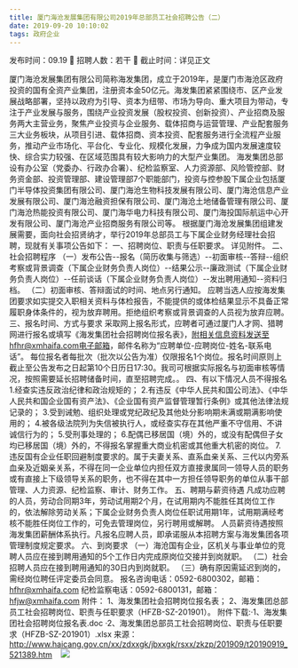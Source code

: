 ```yaml
---
title: 厦门海沧发展集团有限公司2019年总部员工社会招聘公告（二）
date: 2019-09-20 10:10:02
tags: 政府企业
---
```

发布时间：09.19   🌟   招聘人数：若干   🌈   截止时间：详见正文
<!-- more -->
厦门海沧发展集团有限公司简称海发集团，成立于2019年，是厦门市海沧区政府投资的国有全资产业集团，注册资本金50亿元。海发集团紧紧围绕市、区产业发展战略部署，坚持以政府为引导、资本为纽带、市场为导向、重大项目为带动，专注于产业发展与服务，围绕产业投资发展（股权投资、创新投资）、产业招商及服务两大主营业务，聚焦产业投资与企业服务、载体招商与运营管理、产业配套服务三大业务板块，从项目引进、载体招商、资本投资、配套服务进行全流程产业服务，推动产业市场化、平台化、专业化、规模化发展，力争成为国内发展速度较快、综合实力较强、在区域范围具有较大影响力的大型产业集团。
海发集团总部设有办公室（党委办、行政办合署）、纪检监察室、人力资源部、风险管控部、财务资金部、投资管理部、建设管理部7个职能部门，投资与控参股下属企业包括厦门半导体投资集团有限公司、厦门海沧生物科技发展有限公司、厦门海沧信息产业发展有限公司、厦门海沧融资担保有限公司、厦门海沧土地储备管理有限公司、厦门海沧热能投资有限公司、厦门海华电力科技有限公司、厦门海投国际航运中心开发有限公司、厦门海沧产业招商服务有限公司等。
根据厦门海沧发展集团组建发展需要，面向社会招贤纳才，举行2019年总部员工与下属企业财务经理社会招聘，现就有关事项公告如下：
一、招聘岗位、职责与任职要求。
详见附件。
二、社会招聘程序
（一）发布公告--报名（简历收集与筛选）--初面审核--答辩--组织考察或背景调查（下属企业财务负责人岗位）--结果公示--廉政测试（下属企业财务负责人岗位）--任前谈话（下属企业财务负责人岗位）--发出聘用通知--资料归档。
（二）初面审核、答辩面试的时间、地点另行通知。
应聘当选人应按海发集团要求如实提交入职相关资料与体检报告，不能提供的或体检结果显示不具备正常履职身体条件的，视为放弃聘用。拒绝组织考察或背景调查的人员视为放弃应聘。
三、报名时间、方式与要求
采取网上报名形式，应聘者可通过厦门人才网、猎聘网进行报名或填写《海发集团社会招聘岗位报名表》，附相关信息资料发送至hfhr@xmhaifa.com电子邮箱，邮件名称为“应聘单位-应聘岗位-姓名-联系电话”。
每位报名者每批次（批次以公告为准）仅限报名1个岗位。报名时间原则上截止至公告发布之日起第10个日历日17:30。我司可根据实际报名与初面审核等情况，按照需要延长招聘储备时间，直至招聘完成。。
四、有以下情况人员不得报名
1.经查实违反政治纪律和政治规矩的；
2.有违反《中华人民共和国公司法》、《中华人民共和国企业国有资产法》、《企业国有资产监督管理暂行条例》或其他法律法规记录的；
3.受到诫勉、组织处理或党纪政纪及其他处分影响期未满或期满影响使用的；
4.被各级法院列为失信被执行人，或经查实存在其他严重不守信用、不讲诚信行为的；
5.受刑事处理的；
6.配偶已移居国（境）外的，或没有配偶但子女均已移居国（境）外的，不得报名掌握重大商业机密或其他重大机密的岗位。
7.违反国有企业任职回避制度要求的。属于夫妻关系、直系血亲关系、三代以内旁系血亲及近姻亲关系，不得在同一企业单位内担任双方直接隶属同一领导人员的职务或有直接上下级领导关系的职务，也不得在其中一方担任领导职务的单位从事干部管理、人力资源、纪检监察、审计、财务工作。
五、聘期与薪资待遇
凡成功应聘的人员，劳动合同期3年，劳动试用期2个月，在试用期内不能胜任其岗位工作的，依法解除劳动关系；下属企业财务负责人岗位任职试用期1年，试用期满经考核不能胜任岗位工作的，可免去管理岗位，另行聘用或解聘。
人员薪资待遇按照海发集团薪酬体系执行。凡报名应聘人员，即承诺服从本招聘方案与海发集团各项管理制度规定要求。
六、到岗要求
（一）海沧国有企业，区机关与事业单位的竞聘人员应在接到聘用通知的5个工作日内完成原岗位交接并到岗就职。
（二）社会招聘人员应在接到聘用通知的30日内到岗就职。
（三）确有原因需延迟到岗的，需经岗位聘任评定委员会同意。
报名咨询电话：0592-6800302，邮箱：hfhr@xmhaifa.com
纪检监察电话：0592-6800131，邮箱：hfjw@xmhaifa.com
附件：
1、海发集团社会招聘岗位报名表；
2、海发集团总部员工社会招聘岗位、职责与任职要求（HFZB-SZ-201901）。
附件下载:·1、海发集团社会招聘岗位报名表.doc
·2、海发集团总部员工社会招聘岗位、职责与任职要求（HFZB-SZ-201901）.xlsx
来源：
http://www.haicang.gov.cn/xx/zdxxgk/jbxxgk/rsxx/zkzp/201909/t20190919_521389.htm
 
 ![](https://cdn.weiweiblog.cn/20181015134814.png)